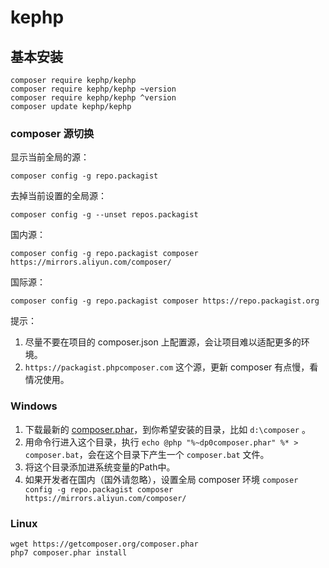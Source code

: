 # kephp

## 基本安装

```console
composer require kephp/kephp
composer require kephp/kephp ~version
composer require kephp/kephp ^version
composer update kephp/kephp
```

### composer 源切换

显示当前全局的源：

`composer config -g repo.packagist`

去掉当前设置的全局源：

`composer config -g --unset repos.packagist`

国内源：

`composer config -g repo.packagist composer https://mirrors.aliyun.com/composer/`

国际源：

`composer config -g repo.packagist composer https://repo.packagist.org`

提示：

1. 尽量不要在项目的 composer.json 上配置源，会让项目难以适配更多的环境。
2. `https://packagist.phpcomposer.com` 这个源，更新 composer 有点慢，看情况使用。

### Windows

1. 下载最新的 [composer.phar](https://getcomposer.org/composer.phar)，到你希望安装的目录，比如 `d:\composer` 。
2. 用命令行进入这个目录，执行 `echo @php "%~dp0composer.phar" %* > composer.bat`，会在这个目录下产生一个 `composer.bat` 文件。
3. 将这个目录添加进系统变量的Path中。
4. 如果开发者在国内（国外请忽略），设置全局 composer 环境 `composer config -g repo.packagist composer https://mirrors.aliyun.com/composer/`

### Linux

```console
wget https://getcomposer.org/composer.phar
php7 composer.phar install
```

